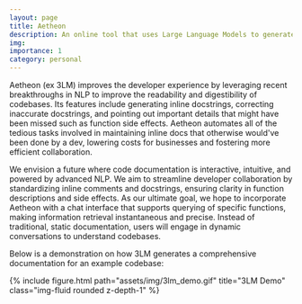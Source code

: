 ```yaml
---
layout: page
title: Aetheon
description: An online tool that uses Large Language Models to generate a comprehensive documentation for any codebases.
img: 
importance: 1
category: personal
---
```


Aetheon (ex 3LM) improves the developer experience by leveraging recent breakthroughs in NLP to improve the readability and digestibility of codebases. Its features include generating inline docstrings, correcting inaccurate docstrings, and pointing out important details that might have been missed such as function side effects. Aetheon automates all of the tedious tasks involved in maintaining inline docs that otherwise would've been done by a dev, lowering costs for businesses and fostering more efficient collaboration.

We envision a future where code documentation is interactive, intuitive, and powered by advanced NLP. We aim to streamline developer collaboration by standardizing inline comments and docstrings, ensuring clarity in function descriptions and side effects. As our ultimate goal, we hope to incorporate Aetheon with a chat interface that supports querying of specific functions, making information retrieval instantaneous and precise. Instead of traditional, static documentation, users will engage in dynamic conversations to understand codebases.

Below is a demonstration on how 3LM generates a comprehensive documentation for an example codebase:

<div class="row">
    <div class="col-sm mt-3 mt-md-0">
        {% include figure.html path="assets/img/3lm_demo.gif" title="3LM Demo" class="img-fluid rounded z-depth-1" %}
    </div>
</div>